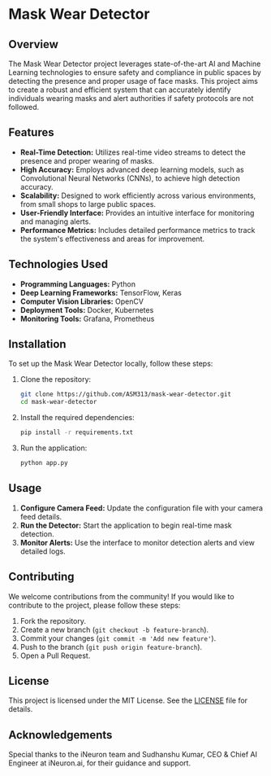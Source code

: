 # Mask Wear Detector

## Overview

The Mask Wear Detector project leverages state-of-the-art AI and Machine Learning technologies to ensure safety and compliance in public spaces by detecting the presence and proper usage of face masks. This project aims to create a robust and efficient system that can accurately identify individuals wearing masks and alert authorities if safety protocols are not followed.

## Features

- **Real-Time Detection:** Utilizes real-time video streams to detect the presence and proper wearing of masks.
- **High Accuracy:** Employs advanced deep learning models, such as Convolutional Neural Networks (CNNs), to achieve high detection accuracy.
- **Scalability:** Designed to work efficiently across various environments, from small shops to large public spaces.
- **User-Friendly Interface:** Provides an intuitive interface for monitoring and managing alerts.
- **Performance Metrics:** Includes detailed performance metrics to track the system's effectiveness and areas for improvement.

## Technologies Used

- **Programming Languages:** Python
- **Deep Learning Frameworks:** TensorFlow, Keras
- **Computer Vision Libraries:** OpenCV
- **Deployment Tools:** Docker, Kubernetes
- **Monitoring Tools:** Grafana, Prometheus

## Installation

To set up the Mask Wear Detector locally, follow these steps:

1. Clone the repository:
    ```bash
    git clone https://github.com/ASM313/mask-wear-detector.git
    cd mask-wear-detector
    ```

2. Install the required dependencies:
    ```bash
    pip install -r requirements.txt
    ```

3. Run the application:
    ```bash
    python app.py
    ```

## Usage

1. **Configure Camera Feed:** Update the configuration file with your camera feed details.
2. **Run the Detector:** Start the application to begin real-time mask detection.
3. **Monitor Alerts:** Use the interface to monitor detection alerts and view detailed logs.

## Contributing

We welcome contributions from the community! If you would like to contribute to the project, please follow these steps:

1. Fork the repository.
2. Create a new branch (`git checkout -b feature-branch`).
3. Commit your changes (`git commit -m 'Add new feature'`).
4. Push to the branch (`git push origin feature-branch`).
5. Open a Pull Request.

## License

This project is licensed under the MIT License. See the [LICENSE](LICENSE) file for details.

## Acknowledgements

Special thanks to the iNeuron team and Sudhanshu Kumar, CEO & Chief AI Engineer at iNeuron.ai, for their guidance and support.
